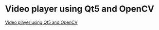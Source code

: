 # Video player using Qt5 and OpenCV
[Video player using Qt5 and OpenCV](https://aiwithcloud.com/2022/09/16/video_player_using_qt5_and_opencv/)